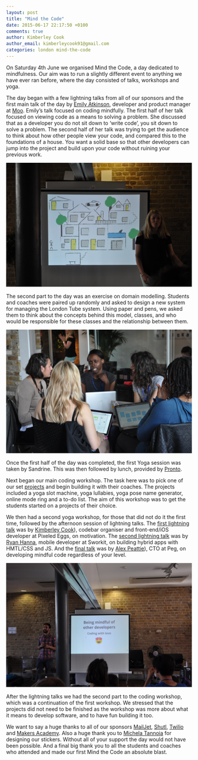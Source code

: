 ```yaml
---
layout: post
title: "Mind the Code"
date: 2015-06-17 22:17:50 +0100
comments: true
author: Kimberley Cook
author_email: kimberleycook91@gmail.com
categories: london mind-the-code
---
```


On Saturday 4th June we organised Mind the Code, a day dedicated to mindfulness. Our aim was to run a slightly different event to anything we have ever ran before, where the day consisted of talks, workshops and yoga.

The day began with a few lightning talks from all of our sponsors and the first main talk of the day by [Emily Atkinson](https://twitter.com/emilyatk), developer and product manager at [Moo](http://uk.moo.com). Emily’s talk focused on coding mindfully. The first half of her talk focused on viewing code as a means to solving a problem. She discussed that as a developer you do not sit down to ‘write code’, you sit down to solve a problem. The second half of her talk was trying to get the audience to think about how other people view your code, and compared this to the foundations of a house. You want a solid base so that other developers can jump into the project and build upon your code without ruining your previous work. 

[![Mind the code - Emily Atkinson](/images/MTC-EmilyAtkinson.jpg)]()

The second part to the day was an exercise on domain modelling. Students and coaches were paired up randomly and asked to design a new system for managing the London Tube system. Using paper and pens, we asked them to think about the concepts behind this model, classes, and who would be responsible for these classes and the relationship between them. 

[![Mind the Code - Exercise 1](/images/MTC-Exercise1.jpg)]()

Once the first half of the day was completed, the first Yoga session was taken by Sandrine. This was then followed by lunch, provided by [Pronto](http://pronto.co.uk).

Next began our main coding workshop. The task here was to pick one of our set [projects](https://github.com/deniseyu/mind-the-code/tree/master/projects) and begin building it with their coaches. The projects included a yoga slot machine, yoga lullabies, yoga pose name generator, online mode ring and a to-do list. The aim of this workshop was to get the students started on a projects of their choice.  

We then had a second yoga workshop, for those that did not do it the first time, followed by the afternoon session of lightning talks. The [first lightning talk](http://slides.com/kimberleycook/motivation#/) was by [Kimberley Cook](https://twitter.com/kimberleycook91)), codebar organiser and front-end/iOS developer at Pixeled Eggs, on motivation. The [second lightning talk](http://gylippus.github.io/lightening-hybrid/#/) was by [Ryan Hanna](https://twitter.com/heryandotus), mobile developer at Sworkit, on building hybrid apps with HMTL/CSS and JS. And the [final talk](http://slides.com/alexpeattie/love#/) was by [Alex Peattie](https://twitter.com/alexpeattie)), CTO at Peg, on developing mindful code regardless of your level. 

[![Mind the Code - Alex Peattie](/images/MTC-lightning-talk.jpg)]()

After the lightning talks we had the second part to the coding workshop, which was a continuation of the first workshop. We stressed that the projects did not need to be finished as the workshop was more about what it means to develop software, and to have fun building it too.

We want to say a huge thanks to all of our sponsors [MailJet](http://mailjet.com), [Shutl](http://shutl.com/uk), [Twilio](https://www.twilio.com) and [Makers Academy](http://beta.makersacademy.com). Also a huge thank you to [Michela Tannoia](https://twitter.com/MintSugar) for designing our stickers. Without all of your support the day would not have been possible. And a final big thank you to all the students and coaches who attended and made our first Mind the Code an absolute blast. 
